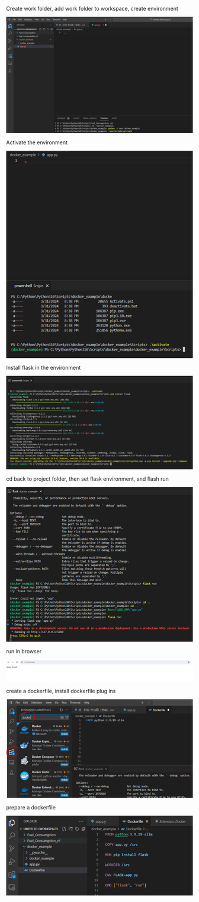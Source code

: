 Create work folder, add work folder to workspace, create environment

![Python_VS_Code](/_Docker/imgs/Docker_example_1.png)

Activate the environment

![Activte environment](/_Docker/imgs/Docker_example_2.png)

Install flask in the environment

![Install flask](/_Docker/imgs/Docker_example_3.png)

cd back to project folder, then set flask environment, and flash run

![Run flask](/_Docker/imgs/Docker_example_4.png)

run in browser

![Run browser](/_Docker/imgs/Docker_example_5.png)

create a dockerfile, install dockerfile plug ins

![create_dockerfile](/_Docker/imgs/Docker_example_6.png)

prepare a dockerfile

![prepare_dockerfile](/_Docker/imgs/Docker_example_7.png)





















